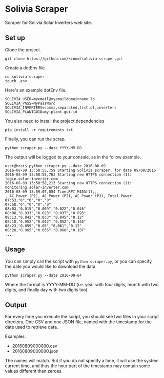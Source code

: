 # Solivia Scraper

Scraper for Solivia Solar Inverters web site.

## Set up

Clone the project.

    git clone https://github.com/kinow/solivia-scraper.git

Create a dotEnv file

    cd solivia-scraper
    touch .env

Here's an example dotEnv file.

```
SOLIVIA_USER=myemail@myemaildomainname.lo
SOLIVIA_PASS=MyPassWord
SOLIVIA_INVERTERS=comma,separated,list,of,inverters
SOLIVIA_PLANTGUID=my-plant-gui-id
```

You also need to install the project dependencies

    pip install -r requirements.txt

Finally, you can run the scrap.

    python scraper.py --date YYYY-MM-DD

The output will be logged to your console, as in the follow example.

```
user@host$ python scraper.py --date 2016-08-09
2016-08-09 13:58:55,759 Starting Solivia scraper, for date 09/08/2016
2016-08-09 13:58:55,763 Starting new HTTPS connection (1): login.solar-inverter.com
2016-08-09 13:58:58,213 Starting new HTTPS connection (1): monitoring.solar-inverter.com
2016-08-09 13:59:07,054 Time,RPI M10A[1],,,
, AC Power (P1), AC Power (P2), AC Power (P3), Total Power
07:53,"0","0","0","0"
07:58,"0","0","0","0"
08:03,"0.015","0.009","0.022","0.046"
08:08,"0.033","0.023","0.037","0.093"
08:13,"0.042","0.033","0.045","0.12"
08:18,"0.052","0.042","0.052","0.146"
08:23,"0.059","0.05","0.061","0.17"
08:28,"0.065","0.056","0.066","0.187"
...
```

## Usage

You can simply call the script with `python scraper.py`, or you can specify the date
you would like to download the data.

    python scraper.py --date 2016-08-04

Where the format is YYYY-MM-DD (i.e. year with four digits, month with two digits, and
finally day with two digits too).

## Output

For every time you execute the script, you should see two files in your script directory.
One CSV and one JSON file, named with the timestamp for the date used to retrieve data.

Examples:

* 20160809000000.csv
* 20160809000000.json

The names will match. But if you do not specify a time, it will use the system current
time, and thus the hour part of the timestamp may contain some values different
than zeroes.
